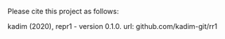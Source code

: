Please cite this project as follows:

kadim (2020),  repr1 - version 0.1.0. url: github.com/kadim-git/rr1

